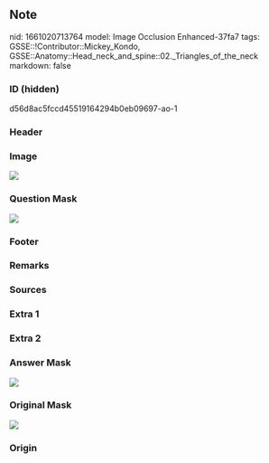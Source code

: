 ## Note
nid: 1661020713764
model: Image Occlusion Enhanced-37fa7
tags: GSSE::!Contributor::Mickey_Kondo, GSSE::Anatomy::Head_neck_and_spine::02._Triangles_of_the_neck
markdown: false

### ID (hidden)
d56d8ac5fccd45519164294b0eb09697-ao-1

### Header


### Image
<img src="tmpgnlm36g3.png">

### Question Mask
<img src="d56d8ac5fccd45519164294b0eb09697-ao-1-Q.svg">

### Footer


### Remarks


### Sources


### Extra 1


### Extra 2


### Answer Mask
<img src="d56d8ac5fccd45519164294b0eb09697-ao-1-A.svg">

### Original Mask
<img src="d56d8ac5fccd45519164294b0eb09697-ao-O.svg">

### Origin

